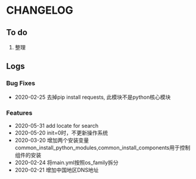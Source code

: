 # CHANGELOG

## To do

1. 整理

## Logs

### Bug Fixes

* 2020-02-25  去掉pip install requests, 此模块不是python核心模块

### Features

* 2020-05-31  add locate for search
* 2020-05-20  init=0时，不更新操作系统
* 2020-03-20  增加两个安装变量common_install_python_modules,common_install_components用于控制组件的安装
* 2020-02-24  将main.yml按照os_family拆分
* 2020-02-21  增加中国地区DNS地址
